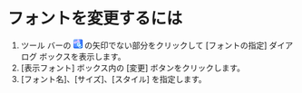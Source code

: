 # フォントを変更するには

1. ツール バーの ![[フォント]](../../images/fontpopup.png)
の矢印でない部分をクリックして \[フォントの指定\] ダイアログ ボックスを表示します。
2. \[表示フォント\] ボックス内の \[変更\] ボタンをクリックします。
3. \[フォント名\]、\[サイズ\]、\[スタイル\] を指定します。
